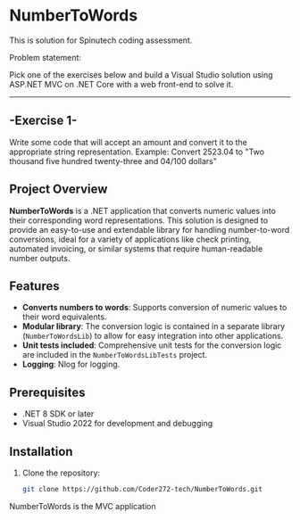 # NumberToWords

This is solution for Spinutech coding assessment.

Problem statement:

Pick one of the exercises below and build a Visual Studio solution
using ASP.NET MVC on .NET Core with a web front-end to solve it.

------------
-Exercise 1-
------------
Write some code that will accept an amount and convert it to the
appropriate string representation.
Example:
Convert 2523.04
to "Two thousand five hundred twenty-three and 04/100
dollars"


## Project Overview

**NumberToWords** is a .NET application that converts numeric values into their corresponding word representations. This solution is designed to provide an easy-to-use and extendable library for handling number-to-word conversions, ideal for a variety of applications like check printing, automated invoicing, or similar systems that require human-readable number outputs.

## Features

- **Converts numbers to words**: Supports conversion of numeric values to their word equivalents.
- **Modular library**: The conversion logic is contained in a separate library (`NumberToWordsLib`) to allow for easy integration into other applications.
- **Unit tests included**: Comprehensive unit tests for the conversion logic are included in the `NumberToWordsLibTests` project.
- **Logging**: Nlog for logging. 

## Prerequisites

- .NET 8 SDK or later
- Visual Studio 2022 for development and debugging

## Installation

1. Clone the repository:
   ```bash
   git clone https://github.com/Coder272-tech/NumberToWords.git
   ```
   
NumberToWords is the MVC application